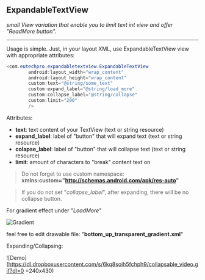 ## ExpandableTextView

_small View variation that enable you to limit text int view and offer "ReadMore button"._

----

Usage is simple. Just, in your layout XML, use ExpandableTextView view with appropriate attributes:

```Java
<com.eutechpro.expandabletextview.ExpandableTextView
        android:layout_width="wrap_content"
        android:layout_height="wrap_content"
        custom:text="@string/some_text"
        custom:expand_label="@string/load_more"
        custom:collapse_label="@string/collapse"
        custom:limit="200"
        />
```


Attributes:


- **text**: 			text content of your TextView (text or string resource)
- **expand_label**: 	label of "button" that will expand text (text or string resource)
- **colapse_label**: 	label of "button" that will collapse text (text or string resource)
- **limit**: 			amount of characters to "break" content text on

> Do not forget to use custom namespace:
__xmlns:custom="http://schemas.android.com/apk/res-auto"__


> If you do not set "_collapse_label_", after expanding, there will be no collapse button.





For gradient effect under "_LoadMore_" 


![Gradient](https://dl.dropboxusercontent.com/s/80x97zzwrbmh835/gradient.png)


feel free to edit drawable file: "__bottom_up_transparent_gradient.xml__"


Expanding/Collapsing:


![Demo](https://dl.dropboxusercontent.com/s/6kq8soih5fchph9/collapsable_video.gif?dl=0 =240x430)



